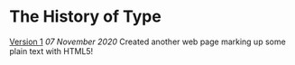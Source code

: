 The History of Type
==================
[Version 1](https://florencealade.github.io/type-history/type-history.html)
*07 November 2020*
Created another web page marking up some plain text with HTML5!
